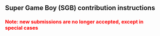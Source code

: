 <!--
SPDX-FileCopyrightText: 2017-2022 Joonas Javanainen <joonas.javanainen@gmail.com>

SPDX-License-Identifier: MIT
-->

## Super Game Boy (SGB) contribution instructions

<h3 style="color: red">
  Note: new submissions are no longer accepted, except in special cases
</h3>
